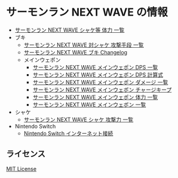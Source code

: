 # サーモンラン NEXT WAVE の情報

- [サーモンラン NEXT WAVE シャケ等 体力 一覧](docs/hp-list.md)
- ブキ
	- [サーモンラン NEXT WAVE 対シャケ 攻撃手段 一覧](docs/weapons/list.md)
	- [サーモンラン NEXT WAVE ブキ Changelog](docs/weapons/CHANGELOG.md)
	- メインウェポン
		- [サーモンラン NEXT WAVE メインウェポン DPS 一覧](docs/weapons/main/dps-list.md)
		- [サーモンラン NEXT WAVE メインウェポン DPS 計算式](docs/weapons/main/dps-calculation.md)
		- [サーモンラン NEXT WAVE メインウェポン ダメージ 一覧](docs/weapons/main/damage-list.md)
		- [サーモンラン NEXT WAVE メインウェポン チャージキープ](docs/weapons/main/storing-a-charge.md)
		- [サーモンラン NEXT WAVE メインウェポン 体力 一覧](docs/weapons/main/hp-list.md)
		- [サーモンラン NEXT WAVE メインウェポン 一覧](docs/weapons/main/list.md)
- シャケ
	- [サーモンラン NEXT WAVE シャケ 攻撃力 一覧](docs/salmonids/list.md)
- Nintendo Switch
	- [Nintendo Switch インターネット接続](docs/nintendo-switch/an-Internet-connection.md)

## ライセンス

[MIT License](LICENSE)
